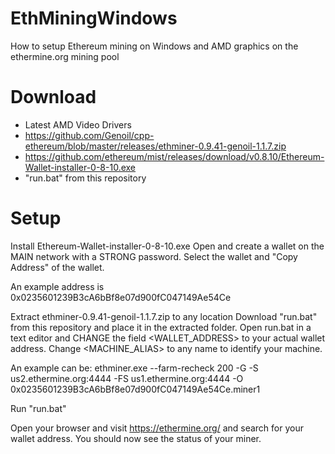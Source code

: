 # EthMiningWindows
How to setup Ethereum mining on Windows and AMD graphics on the ethermine.org mining pool

# Download
- Latest AMD Video Drivers
- https://github.com/Genoil/cpp-ethereum/blob/master/releases/ethminer-0.9.41-genoil-1.1.7.zip
- https://github.com/ethereum/mist/releases/download/v0.8.10/Ethereum-Wallet-installer-0-8-10.exe
- "run.bat" from this repository

# Setup
Install Ethereum-Wallet-installer-0-8-10.exe
Open and create a wallet on the MAIN network with a STRONG password.
Select the wallet and "Copy Address" of the wallet.

An example address is 0x0235601239B3cA6bBf8e07d900fC047149Ae54Ce

Extract ethminer-0.9.41-genoil-1.1.7.zip to any location
Download "run.bat" from this repository and place it in the extracted folder.
Open run.bat in a text editor and CHANGE the field <WALLET_ADDRESS> to your actual wallet address.
Change <MACHINE_ALIAS> to any name to identify your machine.

An example can be:
ethminer.exe --farm-recheck 200 -G -S us2.ethermine.org:4444 -FS us1.ethermine.org:4444 -O 0x0235601239B3cA6bBf8e07d900fC047149Ae54Ce.miner1

Run "run.bat"

Open your browser and visit https://ethermine.org/ and search for your wallet address.
You should now see the status of your miner.

